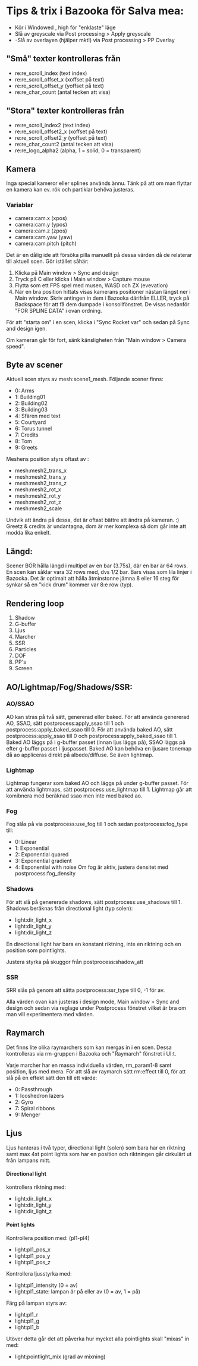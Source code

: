 
# Tips & trix i Bazooka för Salva mea:

- Kör i Windowed , high för "enklaste" läge
- Slå av greyscale via Post processing > Apply greyscale
- -Slå av overlayen (hjälper mkt!) via Post processing > PP Overlay

## "Små" texter kontrolleras från
 - re:re_scroll_index (text index)
 - re:re_scroll_offset_x (xoffset på text)
 - re:re_scroll_offset_y (yoffset på text)
 - re:re_char_count (antal tecken att visa)

## "Stora" texter kontrolleras från
 - re:re_scroll_index2 (text index)
 - re:re_scroll_offset2_x (xoffset på text)
 - re:re_scroll_offset2_y (yoffset på text)
 - re:re_char_count2 (antal tecken att visa)
 - re:re_logo_alpha2 (alpha, 1 = solid, 0 = transparent)
  
## Kamera
Inga special kameror eller splines används ännu.
Tänk på att om man flyttar en kamera kan ev. rök och partiklar behöva justeras.
### Variablar
 - camera:cam.x (xpos)
 - camera:cam.y (ypos)
 - camera:cam.z (zpos)
 - camera:cam.yaw (yaw)
 - camera:cam.pitch (pitch)
 
Det är en dålig ide att försöka pilla manuellt på dessa värden då de relaterar till aktuell scen.
Gör istället såhär:
1. Klicka på Main window > Sync and design
2. Tryck på C eller klicka i Main window > Capture mouse
3. Flytta som ett FPS spel med musen, WASD och ZX (evevation)
4. När en bra position hittats visas kamerans positioner nästan längst ner i Main window.
   Skriv antingen in dem i Bazooka därifrån ELLER, tryck på Backspace för att få dem dumpade i konsollfönstret.
   De visas nedanför "FOR SPLINE DATA" i ovan ordning.

För att "starta om" i en scen, klicka i "Sync Rocket var" och sedan på Sync and design igen.

Om kameran går för fort, sänk känsligheten från "Main window > Camera speed".

## Byte av scener
Aktuell scen styrs av mesh:scene1_mesh.
Följande scener finns:
- 0: Arms
- 1: Building01
- 2: Building02
- 3: Building03
- 4: Sfären med text
- 5: Courtyard
- 6: Torus tunnel
- 7: Credits
- 8: Tom
- 9: Greets

Meshens position styrs oftast av :
- mesh:mesh2_trans_x
- mesh:mesh2_trans_y
- mesh:mesh2_trans_z
- mesh:mesh2_rot_x
- mesh:mesh2_rot_y
- mesh:mesh2_rot_z
- mesh:mesh2_scale

Undvik att ändra på dessa, det är oftast bättre att ändra på kameran. :)
Greetz & credits är undantagna, dom är mer komplexa så dom går inte att modda lika enkelt.

## Längd:
Scener BÖR hålla längd i multipel av en bar (3.75s), där en bar är 64 rows.
En scen kan såklar vara 32 rows med, dvs 1/2 bar.
Bars visas som lila linjer i Bazooka. Det är optimalt att hålla åtminstonne jämna 8 eller 16 steg för synkar så en "kick drum" kommer var 8:e row (typ).

## Rendering loop
1. Shadow
2. G-buffer
3. Ljus
4. Marcher
5. SSR
6. Particles
7. DOF
8. PP's
9. Screen

## AO/Lightmap/Fog/Shadows/SSR:

### AO/SSAO
AO kan stras på två sätt, genererad eller baked.
För att använda genererad AO, SSAO, sätt postprocess:apply_ssao till 1 och postprocess:apply_baked_ssao till 0.
För att använda baked AO, sätt postprocess:apply_ssao till 0 och postprocess:apply_baked_ssao till 1.
Baked AO läggs på i g-buffer passet (innan ljus läggs på), SSAO läggs på efter g-buffer passet i ljuspasset.
Baked AO kan behöva en ljusare tonemap då ao appliceras direkt på albedo/diffuse.
Se även lightmap.

### Lightmap
Lightmap fungerar som baked AO och läggs på under g-buffer passet.
För att använda lightmaps, sätt postprocess:use_lightmap till 1.
Lightmap går att komibnera med beräknad ssao men inte med baked ao.

### Fog
Fog slås på via postprocess:use_fog till 1 och sedan postprocess:fog_type till:
- 0: Linear
- 1: Exponential
- 2: Exponential quared
- 3: Exponential gradient
- 4: Exponential with noise
Om fog är aktiv, justera densitet med postprocess:fog_density

### Shadows
För att slå på genererade shadows, sätt postprocess:use_shadows till 1.
Shadows beräknas från directional light (typ solen):

- light:dir_light_x
- light:dir_light_y
- light:dir_light_z 

En directional light har bara en konstant riktning, inte en riktning och en position som pointlights.

Justera styrka på skuggor från postprocess:shadow_att

### SSR
SRR slås på genom att sätta postprocess:ssr_type till 0, -1 för av.

Alla värden ovan kan justeras i design mode, Main window > Sync and design och sedan via reglage under Postprocess fönstret vilket är bra om man vill experimentera med värden.

## Raymarch

Det finns lite olika raymarchers som kan mergas in i en scen. Dessa kontrolleras via rm-gruppen i Bazooka och "Raymarch" fönstret i UI:t.

Varje marcher har en massa individuella värden, rm_param1-8 samt position, ljus med mera.
För att slå av raymarch sätt rm:effect till 0, för att slå på en effekt sätt den till ett värde:

- 0: Passthrough
- 1: Icoshedron lazers
- 2: Gyro
- 7: Spiral ribbons
- 9: Menger

## Ljus
Ljus hanteras i två typer, directional light (solen) som bara har en riktning samt max 4st point lights som har en position och riktningen går cirkulärt ut från lampans mitt.
#### Directional light
kontrollera riktning med:
- light:dir_light_x
- light:dir_light_y
- light:dir_light_z

#### Point lights
Kontrollera position med: (pl1-pl4)
- light:pl1_pos_x
- light:pl1_pos_y
- light:pl1_pos_z

 Kontrollera ljusstyrka med:
 - light:pl1_intensity (0 = av)
 - light:pl1_state: lampan är på eller av (0 = av, 1 = på)

Färg på lampan styrs av:
- light:pl1_r
- light:pl1_g 
- light:pl1_b

Utöver detta går det att påverka hur mycket alla pointlights skall "mixas" in med:
- light:pointlight_mix (grad av mixning)

